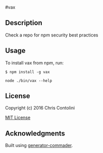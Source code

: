 #vax

## Description

Check a repo for npm security best practices

## Usage

To install vax from npm, run:

```
$ npm install -g vax
```

```node ./bin/vax --help```

## License

Copyright (c) 2016 Chris Contolini

[MIT License](http://en.wikipedia.org/wiki/MIT_License)

## Acknowledgments

Built using [generator-commader](https://github.com/Hypercubed/generator-commander).
